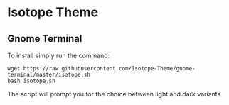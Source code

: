 # Isotope Theme #

## Gnome Terminal ##

To install simply run the command:

```
wget https://raw.githubusercontent.com/Isotope-Theme/gnome-terminal/master/isotope.sh
bash isotope.sh
```

The script will prompt you for the choice between light and dark variants.
